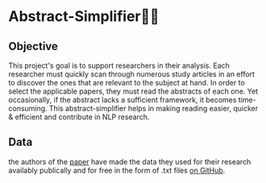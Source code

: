 # Abstract-Simplifier📄🔥
## Objective

This project's goal is to support researchers in their analysis. Each researcher must quickly scan through numerous study articles in an effort to discover the ones that are relevant to the subject at hand. In order to select the applicable papers, they must read the abstracts of each one. Yet occasionally, if the abstract lacks a sufficient framework, it becomes time-consuming. This abstract-simplifier helps in making reading easier, quicker & efficient and contribute in NLP research.

## Data 

 the authors of the [paper](https://arxiv.org/abs/1710.06071) have made the data they used for their research availably publically and for free in the form of .txt files [on GitHub](https://github.com/Franck-Dernoncourt/pubmed-rct).
